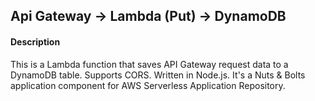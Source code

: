 
## Api Gateway -> Lambda (Put) -> DynamoDB

#### Description
This is a Lambda function that saves API Gateway request data to a DynamoDB table. Supports CORS. Written in Node.js. It's a Nuts & Bolts application component for AWS Serverless Application Repository.

